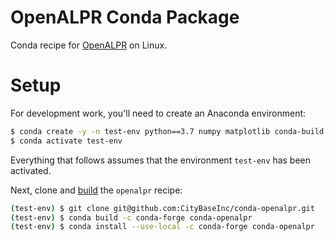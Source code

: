 # OpenALPR Conda Package

Conda recipe for [OpenALPR](https://github.com/openalpr/openalpr) on Linux.

# Setup

For development work, you'll need to create an Anaconda environment:
```bash
$ conda create -y -n test-env python==3.7 numpy matplotlib conda-build
$ conda activate test-env
```

Everything that follows assumes that the environment `test-env` has been activated.

Next, clone and [build](https://docs.conda.io/projects/conda-build/en/latest/install-conda-build.html) the `openalpr` recipe:
```bash
(test-env) $ git clone git@github.com:CityBaseInc/conda-openalpr.git
(test-env) $ conda build -c conda-forge conda-openalpr
(test-env) $ conda install --use-local -c conda-forge conda-openalpr
```
